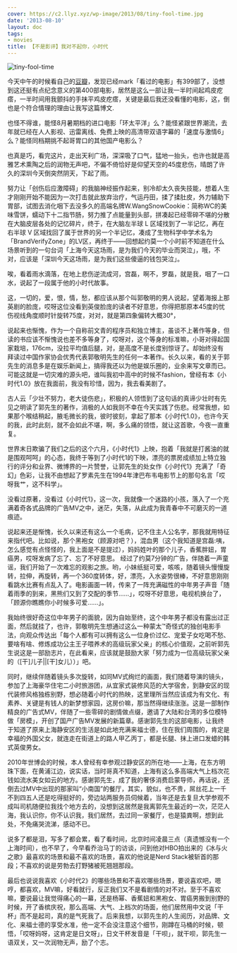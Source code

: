 ```yaml
---
cover: https://c2.llyz.xyz/wp-image/2013/08/tiny-fool-time.jpg
date: '2013-08-10'
layout: doc
tags:
- movies
title: 【不是影评】我对不起你，小时代
---
```


![tiny-fool-time](https://c2.llyz.xyz/wp-image/2013/08/tiny-fool-time.jpg)

今天中午的时候看自己的[豆瓣](https://www.douban.com/people/foru17/)，发现已经mark「看过的电影」有399部了，没想到这还挺有点纪念意义的第400部电影，居然是这么一部让我一半时间起鸡皮疙瘩，一半时间用我颤抖的手抹平鸡皮疙瘩，关键是最后我还没看懂的电影，这，倒也是个符合情理的理由让我写这篇博文.

也怪不得谁，能怪8月暑期档的进口电影「环太平洋」么？能怪紧跟世界潮流，去年就已经在人人影视、迅雷离线、免费上映的高清带双语字幕的「速度与激情6」么？能怪同档期挑不起哥胃口的其他国产电影么？

也真是巧，看完这片，走出天利广场，深深吸了口气，猛地一抬头，也许也就是高雅艺术熏陶之后的润物无声吧，不偏不倚恰好是仰望天空的45度悲伤，晴朗了许久的深圳今天倒突然阴天，下起了雨。

努力让「创伤后应激障碍」的我脑神经振作起来，别冷却太久丧失技能，想着人生才刚刚开始不能因为一次打击就此放弃治疗，气运丹田，揉了揉肚皮，外力辅助下胃部，试图去消化咽下去没多久的高端名牌W.WangSnowCookie：简称WC的美味雪饼，蠕动下十二指节肠，努力推了点能量到头部，拼凑起已经零碎不堪的分散在大脑皮层各处的记忆碎片，终于，在大脑左半球 L 区域找到了一半记忆，再在右半球 V 区域找回了属于世界的另一个半记忆，凑成了生物科学中学术名为「BrandVerifyZone」的LV区，再终于——回想起约莫一个小时前不知道在什么场景听到的一句台词「上海今天这场雨，是为我们今天的毕业而哭泣」，哦，不对，应该是「深圳今天这场雨，是为我们这些傻逼的钱包哭泣」。

唉，看着雨水滴落，在地上悲伤逆流成河，宫磊，啊不，罗磊，就是我，咽了一口水，说起了一段属于他的小时代故事。

这，一切的，爱，恨，情，愁，都应该从那个叫郭敬明的男人说起，望着海报上那英剧的脸庞，哎呀这位没看到英俊脸庞的读者不好意思，你得把那原本45度的忧伤视线角度顺时针旋转75度，对对，就是第四象偏转大概30°，

说起来也惭愧，作为一个自称前文青的程序员和独立博主，虽谈不上著作等身，但读的书应该不惭愧说也差不多等身了，哎呀对，这个等身的标准嘛，小哥对得起国家栽培，176cm，没拉平均值后腿，对，是高度不是长度别惊讶了。却始终没有拜读过中国作家协会优秀代表郭敬明先生的任何一本著作。长久以来，看的关于郭先生的消息多是在娱乐新闻上，搞得我还以为他是娱乐圈的，业余来写文章而已。可能这就是一切灾难的源头吧，谁叫我初中高中的时候不fashion，曾经有本《小时代1.0》放在我面前，我没有珍惜，因为，我去看美剧了。

古人云「少壮不努力，老大徒伤悲」，积极的人领悟到了这句话的真谛少壮时有先见之明读了郭先生的著作，消极的人如我则不幸在今天实践了伤悲。经常我想，如果那个喉结稍起，腋毛微长的我，彼时彼刻，拿起了那本《小时代1.0》，也许今天的我，此时此刻，就不会如此不堪，啊，多么痛的领悟，就让这首歌，今夜一直重复。

世界末日欺骗了我们之后的这个六月，《小时代1》上映，抱着「我就是打酱油的就是围观呵呵」的心态，我终于等到了小时代1的下映，漂亮的票房成绩加上特立独行的评分和业界、微博界的一片赞誉，让郭先生的处女作《小时代1》充满了「奇幻」色彩，让我不由想起了罗素先生在1994年津巴布韦电影节上的那句名言「哎呀我艹，这不科学」。

没看过原著，没看过《小时代1》，这一次，我就像一个迷路的小孩，落入了一个充满着奇各式品牌的广告MV之中，迷茫，失落，从此成为我青春中不可磨灭的一道痕迹。

说起来还是惭愧，长久以来还有这么一个毛病，记不住主人公名字，那我就用特征来指代吧。比如说，那个黑袍女（顾源对吧？），混血男（这个我知道是宫磊:咦，怎么感觉有点怪怪的，我上面是不是提过），妈妈姓叶的那个儿子，香蕉胖妞，胃癌男，哎呀发病了忘了、忘了不好意思。 经过了约莫7分钟的广告，伴随着一声童谣，我们开始了一次难忘的观影之旅。哟，小妹纸挺可爱，咳咳，随着镜头慢慢旋转，拉伸，再旋转，再一个360度转体，好，漂亮，入水姿势很棒，不好意思刚刚看跳水比赛有点乱入了。电影画面一转，传来了一阵充满磁性的中年男子声音「随着雨季的到来，黑熊们又到了交配的季节……」，哎呀不好意思，电视机换台了，「顾源你瞧瞧你小时候多可爱……」。

我始终很好奇这位中年男子的面貌，因为自始至终，这个中年男子都没有露出过正面，然后就挂了，也许，郭敬明先生想通过这么一种蒙太™奇怪式的独创电影手法，向观众传达出「每个人都有可以拥有这么一位身价过亿、宠爱子女吃喝不愁、要啥有啥、修炼成功公主王子喂养术的高级玩家父亲」的核心价值观，之前听郭先生说这是一部励志片，在此看来，应该就是鼓励大家「努力成为一位高级玩家父亲的（\[干\]儿子||\[干\]女儿））」吧。

同时，继续伴随着镜头多次旋转，如同MV式绚烂的画面，我们随着导演的镜头，参加了上海豪华住宅二小时旅游团，从宜家式装修风范的大学宿舍，到静安区的现代装修风格独栋别野，想必随着小时代的热映，这里理所当然应该成为有文化、有素养、关键是有钱人的新梦想家园，这房价嘛，那当然得继续涨涨。这是一部制作精良的广告式MV，伴随了一些零碎的剧情做点缀，邀请了大陆和台湾的多位模特做「房模」，开创了国产广告MV发展的新篇章。感谢郭先生的这部电影，让我终于知道了原来上海静安区的生活是如此地充满来福士德，住在我们周围的，肯定是幸福的外国父女，就连走在街道上的路人甲乙丙丁，都是长腿、抹上进口发蜡的韩式英俊男女。

2010年世博会的时候，本人曾经有幸参观过静安区的所在地——上海，在东方明珠下面，在黄浦江边，说实话，当时哥真不知道，上海有这么多高端大气上档次花钱如流水美女如云的地方。感谢郭先生，成了我的奢侈消费启蒙导师，再话说，还倒去过MV中出现的那家叫“小南国”的餐厅，其实，貌似，也不贵，屌丝花上一千不到四五人还是吃得挺好的，旁边站两服务员伺候着，当年还是去复旦大学参观不成叫司机随便拉我找个地方去的，没想到这居然是我离郭先生最近的一次，茫茫人海，我认识你，你不认识我，我们居然，去过同一家餐厅，也是猿粪啊，想到此处，不免痛哭流涕，感动不已。

说多了都是泪，写多了都会累，看了看时间，北京时间凌晨三点（真遗憾没有一个上海时间），也不早了，今早看乔治马丁的访谈，问到他对HBO拍出来的《冰与火之歌》最喜欢的场景和最不喜欢的场景，喜欢的他说是Nerd Stack被斩首的那段；不喜欢的说是劳勃去打野猪被死翘翘那段。

最后也说说我喜欢《小时代2》的哪些场景和不喜欢哪些场景，要说喜欢吧，嗯哼，都喜欢，MV嘛，好看就行，反正我们又不是看剧情的对不对。至于不喜欢嘛，要说最让我觉得痛心的一幕，还是杨幂、香蕉妞和黑袍女、胃癌男搬到别野的时候，开了香槟庆祝，那么高端、大气、上档次的场面，他们居然用中文说「干杯」而不是起司，真的是气死我了。后来我想，以郭先生的人生阅历，对品牌、文化、来福士德的享受水准，他一定不会没注意这个细节，刚蹲在马桶的时候，顿悟，「哎呀妈呀，这肯定是日文呀」，日文干杯发音是「干呗」，就干呗，郭先生一语双关，又一次润物无声，励了个志。
